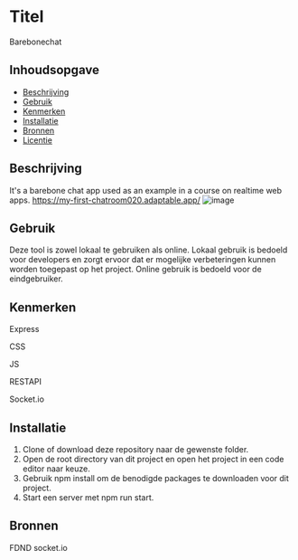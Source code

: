 # Titel
Barebonechat

## Inhoudsopgave

  * [Beschrijving](#beschrijving)
  * [Gebruik](#gebruik)
  * [Kenmerken](#kenmerken)
  * [Installatie](#installatie)
  * [Bronnen](#bronnen)
  * [Licentie](#licentie)

## Beschrijving
It's a barebone chat app used as an example in a course on realtime web apps.
https://my-first-chatroom020.adaptable.app/
![image](https://github.com/fatihg61/connecting-people-my-first-chatroom/assets/112856020/f08d9a4a-230b-4f9f-90b4-a57311c7cc38)

## Gebruik
Deze tool is zowel lokaal te gebruiken als online. Lokaal gebruik is bedoeld voor developers en zorgt ervoor dat er mogelijke verbeteringen kunnen worden toegepast op het project. Online gebruik is bedoeld voor de eindgebruiker.

## Kenmerken
Express

CSS

JS

RESTAPI

Socket.io

## Installatie
1. Clone of download deze repository naar de gewenste folder.
2. Open de root directory van dit project en open het project in een code editor naar keuze.
3. Gebruik npm install om de benodigde packages te downloaden voor dit project.
4. Start een server met npm run start.

## Bronnen
FDND
socket.io
